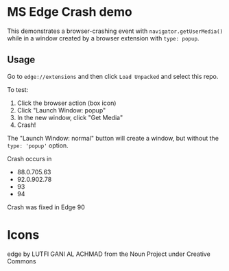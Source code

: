 # MS Edge Crash demo


This demonstrates a browser-crashing event with `navigator.getUserMedia()` while in a window created by a browser extension with `type: popup`.

## Usage

Go to `edge://extensions` and then click `Load Unpacked` and select this repo.

To test:

1. Click the browser action (box icon)
1. Click "Launch Window: popup"
1. In the new window, click "Get Media"
1. Crash!

The "Launch Window: normal" button will create a window, but without the `type: 'popup'` option.

Crash occurs in 

- 88.0.705.63
- 92.0.902.78
- 93
- 94

Crash was fixed in Edge 90

# Icons

edge by LUTFI GANI AL ACHMAD from the Noun Project under Creative Commons
